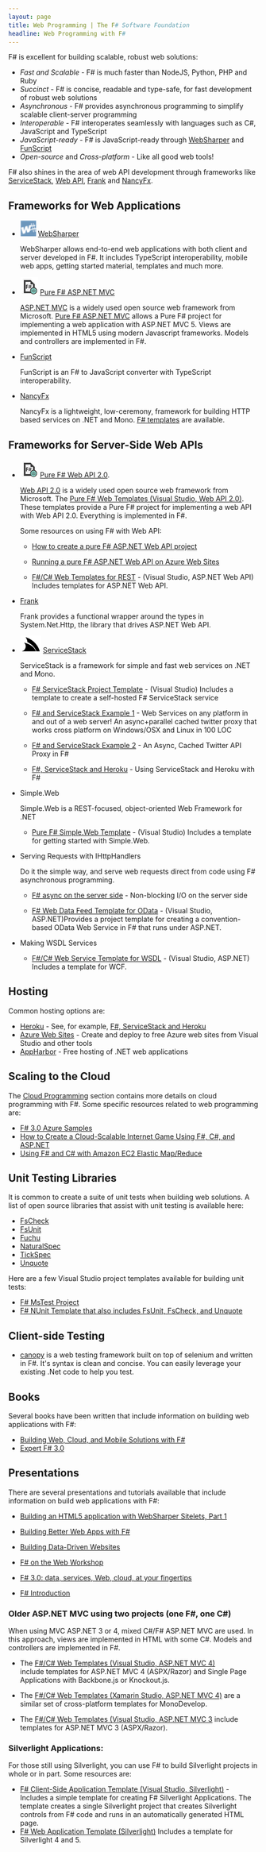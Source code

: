 ```yaml
---
layout: page
title: Web Programming | The F# Software Foundation
headline: Web Programming with F#
---
```


F# is excellent for building scalable, robust web solutions:
 * *Fast and Scalable* - F# is much faster than NodeJS, Python, PHP and Ruby 
 * *Succinct* - F# is concise, readable and type-safe, for fast development of robust web solutions
 * *Asynchronous* - F# provides asynchronous programming to simplify scalable client-server programming
 * *Interoperable* - F# interoperates seamlessly with languages such as C#, JavaScript and TypeScript
 * *JavaScript-ready* - F# is JavaScript-ready through [WebSharper](http://websharper.com) and [FunScript](http://funscript.info/)
 * *Open-source* and *Cross-platform*  - Like all good web tools!

F# also shines in the area of web API development through frameworks like  [ServiceStack](http://www.servicestack.net/), [Web API](http://www.asp.net/web-api), [Frank](https://github.com/frank-fs/frank) and
[NancyFx](http://nancyfx.org/).


## Frameworks for Web Applications


* ![logo](/images/thumbs/WebSharper.png)&nbsp;[WebSharper](http://www.websharper.com/home) 

  WebSharper allows end-to-end web applications with both client and server developed in F#. 
  It includes TypeScript interoperability, mobile web apps, getting started material, templates and much more.

* ![logo](/images/thumbs/fsharp.web.png)&nbsp;[Pure F# ASP.NET MVC](http://bloggemdano.blogspot.com/2013/12/a-new-f-aspnet-mvc-5-and-web-api-2.html) 

  [ASP.NET MVC](http://www.asp.net/mvc) is a widely used open source web framework from Microsoft.  [Pure F# ASP.NET MVC](http://bloggemdano.blogspot.com/2013/12/a-new-f-aspnet-mvc-5-and-web-api-2.html) 
  allows a Pure F# project for implementing a web application with ASP.NET MVC 5.
  Views are implemented in HTML5 using modern Javascript frameworks. 
  Models and controllers are implemented in F#.

* [FunScript](http://funscript.info/) 

  FunScript is an F# to JavaScript converter with TypeScript interoperability.

* [NancyFx](https://github.com/NancyFx/Nancy) 

  NancyFx is a lightweight, low-ceremony, framework for building HTTP based services on .NET and Mono.
  [F# templates](http://bloggemdano.blogspot.com/2013/12/a-few-other-template-additions-and.html) are available.


 
## Frameworks for Server-Side Web APIs

 * ![logo](/images/thumbs/fsharp.web.png)&nbsp;[Pure F# Web API 2.0](http://bloggemdano.blogspot.com/2013/12/a-new-f-aspnet-mvc-5-and-web-api-2.html).

   [Web API 2.0](http://www.asp.net/web-api) is a widely used open source web framework from Microsoft.
   The [Pure F# Web Templates (Visual Studio, Web API 2.0)](http://bloggemdano.blogspot.com/2013/12/a-new-f-aspnet-mvc-5-and-web-api-2.html).
   These templates provide a Pure F# project for implementing a web API with Web API 2.0.
   Everything is implemented in F#.

   Some resources on using F# with Web API:

   * [How to create a pure F# ASP.NET Web API project](http://blog.ploeh.dk/2013/08/23/how-to-create-a-pure-f-aspnet-web-api-project/)

   * [Running a pure F# ASP.NET Web API on Azure Web Sites](http://blog.ploeh.dk/2013/08/26/running-a-pure-f-web-api-on-azure-web-sites/)

   * [F#/C# Web Templates for REST](http://visualstudiogallery.msdn.microsoft.com/3d2bf938-fc9e-403c-90b3-8de27dc23095) - (Visual Studio, ASP.NET Web API) Includes templates for ASP.NET Web API. 

 * [Frank](https://frankfs.net/)

    Frank provides a functional wrapper around the types in System.Net.Http, the library that drives ASP.NET Web API.

 * ![logo](/images/thumbs/servicestack.png)&nbsp;[ServiceStack](https://servicestack.net/)

   ServiceStack is a framework for simple and fast web services on .NET and Mono.

   * [F# ServiceStack Project Template](http://visualstudiogallery.msdn.microsoft.com/278caff1-917a-4ac1-a552-e5a2ce0f6e1f) - (Visual Studio) Includes a template to create a self-hosted F# ServiceStack service 
   
   * [F# and ServiceStack Example 1](http://www.servicestack.net/mythz_blog/?p=785) - Web Services on any platform in and out of a web server! An async+parallel cached twitter proxy that works cross platform on Windows/OSX and Linux in 100 LOC
  
   * [F# and ServiceStack Example 2](http://www.servicestack.net/mythz_blog/?p=811) - An Async, Cached Twitter API Proxy in F#

   * [F#, ServiceStack and Heroku](https://github.com/kunjee17/ServiceStackHeroku) - Using ServiceStack and Heroku with F#

 * Simple.Web
 
   Simple.Web is a REST-focused, object-oriented Web Framework for .NET

   * [Pure F# Simple.Web Template](http://visualstudiogallery.msdn.microsoft.com/bbec75fa-0f31-47e9-a8ce-c301edb2fa4b) - (Visual Studio) Includes a template for getting started with Simple.Web.

 * Serving Requests with IHttpHandlers 

   Do it the simple way, and serve web requests direct from code using F# asynchronous programming.

   * [F# async on the server side](http://lorgonblog.wordpress.com/2010/03/28/f-async-on-the-server-side/) - Non-blocking I/O on the server side

   * [F# Web Data Feed Template for OData](http://visualstudiogallery.msdn.microsoft.com/62042780-c1bb-456a-a552-c7d88d5d7aef) -
     (Visual Studio, ASP.NET)Provides a project template for creating a convention-based OData Web Service in F# that runs under ASP.NET.   

 * Making WSDL Services

   * [F#/C# Web Service Template for WSDL](http://visualstudiogallery.msdn.microsoft.com/279345a4-f189-4d1f-98fe-6b1af322d164) - (Visual Studio, ASP.NET) Includes a template for WCF.



## Hosting

Common hosting options are:
 * [Heroku](http://heroku.com/) - See, for example, [F#, ServiceStack and Heroku](https://github.com/kunjee17/ServiceStackHeroku)
 * [Azure Web Sites](http://www.windowsazure.com/) - Create and deploy to free Azure web sites from Visual Studio and other tools
 * [AppHarbor](http://appharbor.com/) - Free hosting of .NET web applications

## Scaling to the Cloud

The [Cloud Programming](/cloud) section contains more details on cloud programming with F#.
Some specific resources related to web programming are:

 * [F# 3.0 Azure Samples](http://fsharp3sample.codeplex.com/wikipage?Title=AzureSamples)
 * [How to Create a Cloud-Scalable Internet Game Using F#, C#, and ASP.NET](http://blogs.msdn.com/b/fsharpteam/archive/2013/02/05/learn-how-to-create-an-internet-game-using-f-c-and-asp-net.aspx)
 * [Using F# and C# with Amazon EC2 Elastic Map/Reduce](http://atbrox.com/2011/02/07/an-example-of-using-f-and-c-netmono-with-amazons-elastic-mapreduce-hadoop/)

## Unit Testing Libraries

It is common to create a suite of unit tests when building web solutions. A list of open source 
libraries that assist with unit testing is available here:

 * [FsCheck](http://fscheck.codeplex.com/)
 * [FsUnit](https://github.com/fsharp/FsUnit)
 * [Fuchu](https://github.com/mausch/Fuchu)
 * [NaturalSpec](https://github.com/forki/NaturalSpec)
 * [TickSpec](http://trelford.com/blog/post/TickSpec.aspx)
 * [Unquote](http://code.google.com/p/unquote/)

Here are a few Visual Studio project templates available for building unit tests:

 * [F# MsTest Project](http://visualstudiogallery.msdn.microsoft.com/51ebe64a-899b-4959-8c24-b0148ed6b264)
 * [F# NUnit Template that also includes FsUnit, FsCheck, and Unquote](http://visualstudiogallery.msdn.microsoft.com/a52388eb-e1d3-4900-a25a-d18c8d23a1f3) 

## Client-side Testing

 * [canopy](http://lefthandedgoat.github.io/canopy/) is a web testing framework built on top of selenium and written in F#. It's syntax is clean and concise. You can easily leverage your existing .Net code to help you test.
 
## Books

Several books have been written that include information on building web applications with F#:

 * [Building Web, Cloud, and Mobile Solutions with F#](http://www.amazon.com/Building-Web-Cloud-Mobile-Solutions/dp/1449333761) 
 * [Expert F# 3.0](http://www.amazon.com/Expert-F-3-0-Apress/dp/1430246502/ref=sr_1_2?s=books&ie=UTF8&qid=1353176560&sr=1-2&keywords=F%23)


## Presentations

There are  several presentations and tutorials available that include information on 
build web applications with F#:

 * [Building an HTML5 application with WebSharper Sitelets, Part 1](http://www.developerfusion.com/article/124078/building-an-html5-application-with-websharper-sitelets-part-1/)

 * [Building Better Web Apps with F#](http://bloggemdano.blogspot.com/2012/11/recording-for-building-better-web-apps.html)

 * [Building Data-Driven Websites](http://msdn.microsoft.com/en-us/library/hh273072.aspx)

 * [F# on the Web Workshop](https://github.com/c4fsharp/FsOnTheWeb-Workshop)

 * [F# 3.0: data, services, Web, cloud, at your fingertips](http://channel9.msdn.com/Events/Build/BUILD2011/SAC-904T)

 * [F# Introduction](http://skillsmatter.com/podcast/scala/phil-trelford-f-introduction)

### Older ASP.NET MVC using two projects (one F#, one C#)

When using MVC ASP.NET 3 or 4, mixed C#/F# ASP.NET MVC are used. In this approach, views are 
implemented in HTML with some C#. Models and controllers are implemented in F#.

   * The [F#/C# Web Templates (Visual Studio, ASP.NET MVC 4)](http://visualstudiogallery.msdn.microsoft.com/3d2bf938-fc9e-403c-90b3-8de27dc23095)  
   include templates for ASP.NET MVC 4 (ASPX/Razor) and Single Page Applications with Backbone.js or Knockout.js.

   * The [F#/C# Web Templates (Xamarin Studio, ASP.NET MVC 4)](http://bloggemdano.blogspot.de/2012/12/using-new-aspnet-mvc-4-template-in.html) 
   are a similar set of cross-platform templates for MonoDevelop. 

   * The [F#/C# Web Templates (Visual Studio, ASP.NET MVC 3](http://visualstudiogallery.msdn.microsoft.com/f57aa816-e96b-4133-ab5d-9b9b99914ead) 
   include templates for ASP.NET MVC 3 (ASPX/Razor). 

### Silverlight Applications: 

For those still using Silverlight, you can use F# to build Silverlight projects 
in whole or in part. Some resources are:

 * [F# Client-Side Application Template (Visual Studio, Silverlight)](http://visualstudiogallery.msdn.microsoft.com/621d86fb-944f-48db-a69c-e73c5521de9d) -
   Includes a simple template for creating F# Silverlight Applications. The template creates a single 
   Silverlight project that creates Silverlight controls from F# code and runs in an automatically generated HTML page.
 * [F# Web Application Template (Silverlight)](http://visualstudiogallery.msdn.microsoft.com/f0e9a557-3fd6-41d9-8518-c1735b382c73)
   Includes a template for Silverlight 4 and 5.
           
           
